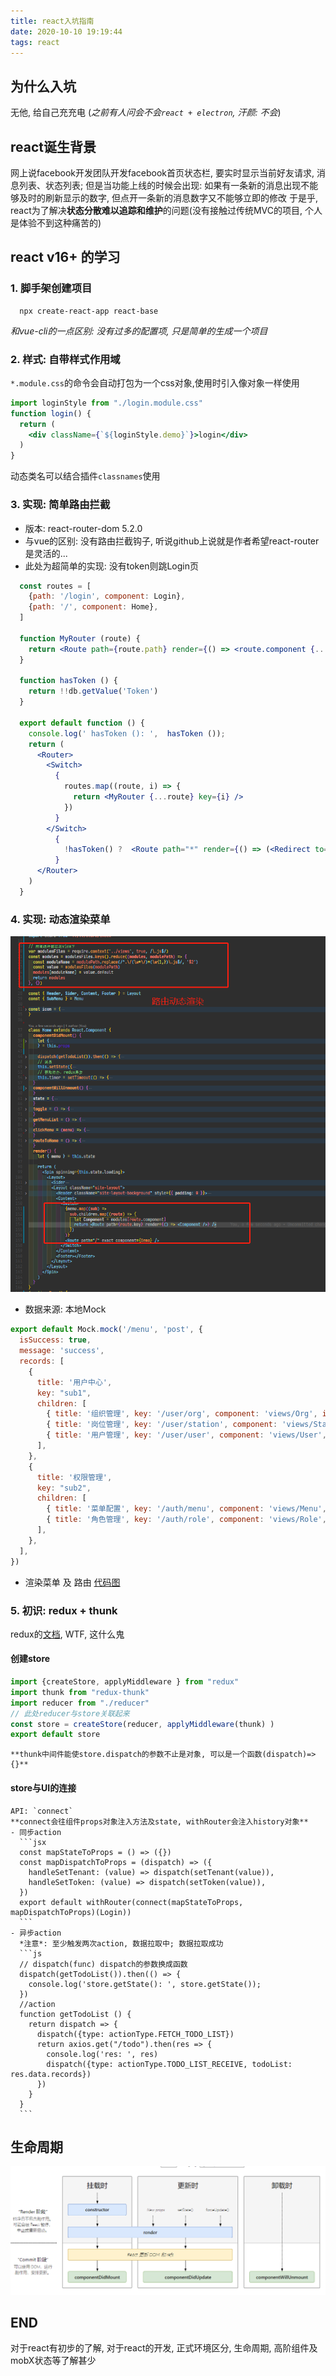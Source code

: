 ```yaml
---
title: react入坑指南
date: 2020-10-10 19:19:44
tags: react
---
```

## 为什么入坑
  无他, 给自己充充电 (*之前有人问会不会`react + electron`, 汗颜: 不会*)

## react诞生背景
  网上说facebook开发团队开发facebook首页状态栏, 要实时显示当前好友请求, 消息列表、状态列表; 但是当功能上线的时候会出现: 如果有一条新的消息出现不能够及时的刷新显示的数字, 但点开一条新的消息数字又不能够立即的修改
  于是乎, react为了解决**状态分散难以追踪和维护**的问题(没有接触过传统MVC的项目, 个人是体验不到这种痛苦的)
## react v16+ 的学习
  ### 1. 脚手架创建项目
  ```shell
    npx create-react-app react-base
  ```
  *和vue-cli的一点区别: 没有过多的配置项, 只是简单的生成一个项目*
  ### 2. 样式: 自带样式作用域
  `*.module.css`的命令会自动打包为一个css对象,使用时引入像对象一样使用
  ```jsx
  import loginStyle from "./login.module.css"
  function login() {
    return (
      <div className={`${loginStyle.demo}`}>login</div>
    )
  }
  ```
  动态类名可以结合插件`classnames`使用
  ### 3. 实现: 简单路由拦截
  - 版本: react-router-dom 5.2.0
  - 与vue的区别: 没有路由拦截钩子, 听说github上说就是作者希望react-router是灵活的...
  - 此处为超简单的实现: 没有token则跳Login页
  ```jsx
    const routes = [
      {path: '/login', component: Login},
      {path: '/', component: Home},
    ]

    function MyRouter (route) {
      return <Route path={route.path} render={() => <route.component {...route} routes={route.routes} /> } />
    }

    function hasToken () {
      return !!db.getValue('Token')
    }

    export default function () {
      console.log(' hasToken (): ',  hasToken ());
      return (
        <Router>
          <Switch>
            {
              routes.map((route, i) => {
                return <MyRouter {...route} key={i} />
              })
            }
          </Switch>
            {
              !hasToken() ?  <Route path="*" render={() => (<Redirect to={{pathname: "/login"}} />) } /> : ''
            }
        </Router>
      )
    }
  ```
  ### 4. 实现: 动态渲染菜单
  ![结果图](/img/react/menu.png)
  - 数据来源: 本地Mock
  ```js
  export default Mock.mock('/menu', 'post', {
    isSuccess: true,
    message: 'success',
    records: [
      {
        title: '用户中心',
        key: "sub1",
        children: [
          { title: '组织管理', key: '/user/org', component: 'views/Org', icon: "a" },
          { title: '岗位管理', key: '/user/station', component: 'views/Station', icon: "b" },
          { title: '用户管理', key: '/user/user', component: 'views/User', icon: "c" },
        ],
      },
      {
        title: '权限管理',
        key: "sub2",
        children: [
          { title: '菜单配置', key: '/auth/menu', component: 'views/Menu', icon: "a" },
          { title: '角色管理', key: '/auth/role', component: 'views/Role', icon: "b" },
        ],
      },
    ],
  })
  ```
  - 渲染菜单 及 路由
  [代码图](/img/react/react-menu.png)
  ### 5. 初识: redux + thunk 
  redux的[文档](https://www.redux.org.cn/), WTF, 这什么鬼
  #### 创建store
  ```js
  import {createStore, applyMiddleware } from "redux"
  import thunk from "redux-thunk"
  import reducer from "./reducer"
  // 此处reducer与store关联起来
  const store = createStore(reducer, applyMiddleware(thunk) )
  export default store
  ```
    **thunk中间件能使store.dispatch的参数不止是对象, 可以是一个函数(dispatch)=>{}**
  #### store与UI的连接
    API: `connect`
    **connect会往组件props对象注入方法及state, withRouter会注入history对象**
    - 同步action
      ```jsx
      const mapStateToProps = () => ({})
      const mapDispatchToProps = (dispatch) => ({
        handleSetTenant: (value) => dispatch(setTenant(value)),
        handleSetToken: (value) => dispatch(setToken(value)),
      })
      export default withRouter(connect(mapStateToProps, mapDispatchToProps)(Login))
      ```
    - 异步action
      *注意*: 至少触发两次action, 数据拉取中; 数据拉取成功
      ```js
      // dispatch(func) dispatch的参数换成函数
      dispatch(getTodoList()).then(() => {
        console.log('store.getState(): ', store.getState());
      })
      //action
      function getTodoList () {
        return dispatch => {
          dispatch({type: actionType.FETCH_TODO_LIST})
          return axios.get("/todo").then(res => {
            console.log('res: ', res)
            dispatch({type: actionType.TODO_LIST_RECEIVE, todoList: res.data.records})
          })
        }
      }
      ```
## 生命周期
  ![生命周期](/img/react/circle.png)
## END
  对于react有初步的了解, 对于react的开发, 正式环境区分, 生命周期, 高阶组件及mobX状态等了解甚少
  